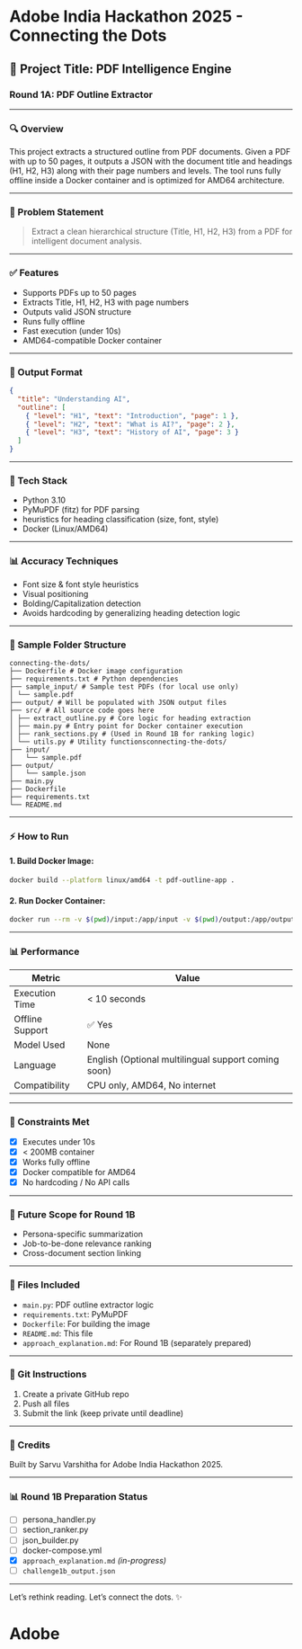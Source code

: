 # Adobe India Hackathon 2025 - Connecting the Dots

## 🧠 Project Title: PDF Intelligence Engine

### Round 1A: PDF Outline Extractor

---

### 🔍 Overview

This project extracts a structured outline from PDF documents. Given a PDF with up to 50 pages, it outputs a JSON with the document title and headings (H1, H2, H3) along with their page numbers and levels. The tool runs fully offline inside a Docker container and is optimized for AMD64 architecture.

---

### 🔎 Problem Statement

> Extract a clean hierarchical structure (Title, H1, H2, H3) from a PDF for intelligent document analysis.

---

### ✅ Features

* Supports PDFs up to 50 pages
* Extracts Title, H1, H2, H3 with page numbers
* Outputs valid JSON structure
* Runs fully offline
* Fast execution (under 10s)
* AMD64-compatible Docker container

---

### 🔹 Output Format

```json
{
  "title": "Understanding AI",
  "outline": [
    { "level": "H1", "text": "Introduction", "page": 1 },
    { "level": "H2", "text": "What is AI?", "page": 2 },
    { "level": "H3", "text": "History of AI", "page": 3 }
  ]
}
```

---

### 🔬 Tech Stack

* Python 3.10
* PyMuPDF (fitz) for PDF parsing
* heuristics for heading classification (size, font, style)
* Docker (Linux/AMD64)

---

### 📊 Accuracy Techniques

* Font size & font style heuristics
* Visual positioning
* Bolding/Capitalization detection
* Avoids hardcoding by generalizing heading detection logic

---

### 📅 Sample Folder Structure

```
connecting-the-dots/
├── Dockerfile # Docker image configuration
├── requirements.txt # Python dependencies
├── sample_input/ # Sample test PDFs (for local use only)
│ └── sample.pdf
├── output/ # Will be populated with JSON output files
├── src/ # All source code goes here
│ ├── extract_outline.py # Core logic for heading extraction
│ ├── main.py # Entry point for Docker container execution
│ ├── rank_sections.py # (Used in Round 1B for ranking logic)
│ └── utils.py # Utility functionsconnecting-the-dots/
├── input/
│   └── sample.pdf
├── output/
│   └── sample.json
├── main.py
├── Dockerfile
├── requirements.txt
└── README.md
```

---

### ⚡ How to Run

#### 1. Build Docker Image:

```bash
docker build --platform linux/amd64 -t pdf-outline-app .
```

#### 2. Run Docker Container:

```bash
docker run --rm -v $(pwd)/input:/app/input -v $(pwd)/output:/app/output --network none pdf-outline-app
```

---

### 📊 Performance

| Metric          | Value                                               |
| --------------- | --------------------------------------------------- |
| Execution Time  | < 10 seconds                                        |
| Offline Support | ✅ Yes                                               |
| Model Used      | None                                                |
| Language        | English (Optional multilingual support coming soon) |
| Compatibility   | CPU only, AMD64, No internet                        |

---

### 🔺 Constraints Met

* [x] Executes under 10s
* [x] < 200MB container
* [x] Works fully offline
* [x] Docker compatible for AMD64
* [x] No hardcoding / No API calls

---

### 🧪 Future Scope for Round 1B

* Persona-specific summarization
* Job-to-be-done relevance ranking
* Cross-document section linking

---

### 📄 Files Included

* `main.py`: PDF outline extractor logic
* `requirements.txt`: PyMuPDF
* `Dockerfile`: For building the image
* `README.md`: This file
* `approach_explanation.md`: For Round 1B (separately prepared)

---

### 🔗 Git Instructions

1. Create a private GitHub repo
2. Push all files
3. Submit the link (keep private until deadline)

---

### 🚀 Credits

Built by Sarvu Varshitha for Adobe India Hackathon 2025.

---

### 📊 Round 1B Preparation Status

* [ ] persona\_handler.py
* [ ] section\_ranker.py
* [ ] json\_builder.py
* [ ] docker-compose.yml
* [x] `approach_explanation.md` *(in-progress)*
* [ ] `challenge1b_output.json`

---

Let’s rethink reading. Let’s connect the dots. ✨
# Adobe
